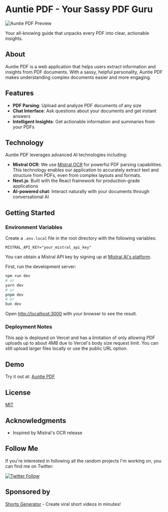# Auntie PDF - Your Sassy PDF Guru

![Auntie PDF Preview](./demo.gif)

Your all-knowing guide that unpacks every PDF into clear, actionable insights.

## About

Auntie PDF is a web application that helps users extract information and insights from PDF documents. With a sassy, helpful personality, Auntie PDF makes understanding complex documents easier and more engaging.

## Features

- **PDF Parsing**: Upload and analyze PDF documents of any size
- **Chat Interface**: Ask questions about your documents and get instant answers
- **Intelligent Insights**: Get actionable information and summaries from your PDFs

## Technology

Auntie PDF leverages advanced AI technologies including:

- **Mistral OCR**: We use [Mistral OCR](https://mistral.ai/en/news/mistral-ocr) for powerful PDF parsing capabilities. This technology enables our application to accurately extract text and structure from PDFs, even from complex layouts and formats.
- **Next.js**: Built with the React framework for production-grade applications
- **AI-powered chat**: Interact naturally with your documents through conversational AI

## Getting Started

### Environment Variables

Create a `.env.local` file in the root directory with the following variables:

```
MISTRAL_API_KEY="your_mistral_api_key"
```

You can obtain a Mistral API key by signing up at [Mistral AI's platform](https://mistral.ai/).

First, run the development server:

```bash
npm run dev
# or
yarn dev
# or
pnpm dev
# or
bun dev
```

Open [http://localhost:3000](http://localhost:3000) with your browser to see the result.

### Deployment Notes

This app is deployed on Vercel and has a limitation of only allowing PDF uploads up to about 4MB due to Vercel's body size request limit. You can still upload larger files locally or use the public URL option.

## Demo

Try it out at: [Auntie PDF](https://auntiepdf.com)

## License

[MIT](https://github.com/btahir/auntie-pdf/blob/main/LICENSE)

## Acknowledgments

- Inspired by Mistral's OCR release

## Follow Me

If you're interested in following all the random projects I'm working on, you can find me on Twitter:

[![Twitter Follow](https://img.shields.io/twitter/follow/deepwhitman?style=social)](https://x.com/deepwhitman)

## Sponsored by

[Shorts Generator](https://www.shortsgenerator.com/) - Create viral short videos in minutes!
